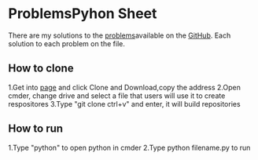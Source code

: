# ProblemsPyhon Sheet
There are my solutions to the [problems](https://emerging-technologies.github.io/problems/python-fundamentals.html)available on the [GitHub](https://emerging-technologies.github.io/).
Each solution to each problem on the file.
## How to clone
1.Get into [page](https://github.com/QiFuChina/ProblemsPython) and click Clone and Download,copy the address 
2.Open cmder, change drive and select a file that users will use it to create respositores
3.Type "git clone ctrl+v" and enter, it will build repositories 
## How to run
1.Type "python" to open python in cmder
2.Type python filename.py to run
